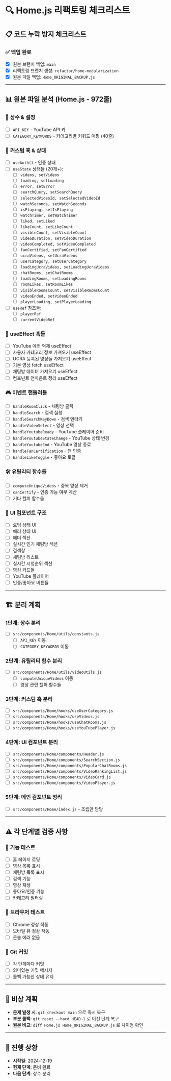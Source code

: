 # 🔍 Home.js 리팩토링 체크리스트

## 📋 코드 누락 방지 체크리스트

### ✅ 백업 완료
- [x] 원본 브랜치 백업: `main`
- [x] 리팩토링 브랜치 생성: `refactor/home-modularization`
- [x] 원본 파일 백업: `Home_ORIGINAL_BACKUP.js`

---

## 📊 원본 파일 분석 (Home.js - 972줄)

### 🔧 **상수 & 설정**
- [ ] `API_KEY` - YouTube API 키
- [ ] `CATEGORY_KEYWORDS` - 카테고리별 키워드 매핑 (40줄)

### 🎣 **커스텀 훅 & 상태**
- [ ] `useAuth()` - 인증 상태
- [ ] `useState` 상태들 (20개+):
  - [ ] `videos, setVideos`
  - [ ] `loading, setLoading`
  - [ ] `error, setError`
  - [ ] `searchQuery, setSearchQuery`
  - [ ] `selectedVideoId, setSelectedVideoId`
  - [ ] `watchSeconds, setWatchSeconds`
  - [ ] `isPlaying, setIsPlaying`
  - [ ] `watchTimer, setWatchTimer`
  - [ ] `liked, setLiked`
  - [ ] `likeCount, setLikeCount`
  - [ ] `visibleCount, setVisibleCount`
  - [ ] `videoDuration, setVideoDuration`
  - [ ] `videoCompleted, setVideoCompleted`
  - [ ] `fanCertified, setFanCertified`
  - [ ] `ucraVideos, setUcraVideos`
  - [ ] `userCategory, setUserCategory`
  - [ ] `loadingUcraVideos, setLoadingUcraVideos`
  - [ ] `chatRooms, setChatRooms`
  - [ ] `loadingRooms, setLoadingRooms`
  - [ ] `roomLikes, setRoomLikes`
  - [ ] `visibleRoomsCount, setVisibleRoomsCount`
  - [ ] `videoEnded, setVideoEnded`
  - [ ] `playerLoading, setPlayerLoading`
- [ ] `useRef` 참조들:
  - [ ] `playerRef`
  - [ ] `currentVideoRef`

### 🔄 **useEffect 훅들**
- [ ] YouTube 에러 억제 useEffect
- [ ] 사용자 카테고리 정보 가져오기 useEffect
- [ ] UCRA 등록된 영상들 가져오기 useEffect
- [ ] 기본 영상 fetch useEffect
- [ ] 채팅방 데이터 가져오기 useEffect
- [ ] 컴포넌트 언마운트 정리 useEffect

### 🎮 **이벤트 핸들러들**
- [ ] `handleRoomClick` - 채팅방 클릭
- [ ] `handleSearch` - 검색 실행
- [ ] `handleSearchKeyDown` - 검색 엔터키
- [ ] `handleVideoSelect` - 영상 선택
- [ ] `handleYoutubeReady` - YouTube 플레이어 준비
- [ ] `handleYoutubeStateChange` - YouTube 상태 변경
- [ ] `handleYoutubeEnd` - YouTube 영상 종료
- [ ] `handleFanCertification` - 팬 인증
- [ ] `handleLikeToggle` - 좋아요 토글

### 🛠️ **유틸리티 함수들**
- [ ] `computeUniqueVideos` - 중복 영상 제거
- [ ] `canCertify` - 인증 가능 여부 계산
- [ ] 기타 헬퍼 함수들

### 🎨 **UI 컴포넌트 구조**
- [ ] 로딩 상태 UI
- [ ] 에러 상태 UI
- [ ] 헤더 섹션
- [ ] 실시간 인기 채팅방 섹션
- [ ] 검색창
- [ ] 채팅방 리스트
- [ ] 실시간 시청순위 섹션
- [ ] 영상 카드들
- [ ] YouTube 플레이어
- [ ] 인증/좋아요 버튼들

---

## 🏗️ **분리 계획**

### 1단계: 상수 분리
- [ ] `src/components/Home/utils/constants.js`
  - [ ] `API_KEY` 이동
  - [ ] `CATEGORY_KEYWORDS` 이동

### 2단계: 유틸리티 함수 분리
- [ ] `src/components/Home/utils/videoUtils.js`
  - [ ] `computeUniqueVideos` 이동
  - [ ] 영상 관련 헬퍼 함수들

### 3단계: 커스텀 훅 분리
- [ ] `src/components/Home/hooks/useUserCategory.js`
- [ ] `src/components/Home/hooks/useVideos.js`
- [ ] `src/components/Home/hooks/useChatRooms.js`
- [ ] `src/components/Home/hooks/useYouTubePlayer.js`

### 4단계: UI 컴포넌트 분리
- [ ] `src/components/Home/components/Header.js`
- [ ] `src/components/Home/components/SearchSection.js`
- [ ] `src/components/Home/components/PopularChatRooms.js`
- [ ] `src/components/Home/components/VideoRankingList.js`
- [ ] `src/components/Home/components/VideoCard.js`
- [ ] `src/components/Home/components/VideoPlayer.js`

### 5단계: 메인 컴포넌트 정리
- [ ] `src/components/Home/index.js` - 조립만 담당

---

## ⚠️ **각 단계별 검증 사항**

### 🧪 **기능 테스트**
- [ ] 홈 페이지 로딩
- [ ] 영상 목록 표시
- [ ] 채팅방 목록 표시
- [ ] 검색 기능
- [ ] 영상 재생
- [ ] 좋아요/인증 기능
- [ ] 카테고리 필터링

### 📱 **브라우저 테스트**
- [ ] Chrome 정상 작동
- [ ] 모바일 뷰 정상 작동
- [ ] 콘솔 에러 없음

### 💾 **Git 커밋**
- [ ] 각 단계마다 커밋
- [ ] 의미있는 커밋 메시지
- [ ] 롤백 가능한 상태 유지

---

## 🚨 **비상 계획**
- **문제 발생 시**: `git checkout main` 으로 즉시 복구
- **부분 롤백**: `git reset --hard HEAD~1` 로 이전 단계 복구
- **원본 비교**: `diff Home.js Home_ORIGINAL_BACKUP.js` 로 차이점 확인

---

## 📝 **진행 상황**
- **시작일**: 2024-12-19
- **현재 단계**: 준비 완료
- **다음 단계**: 상수 분리 